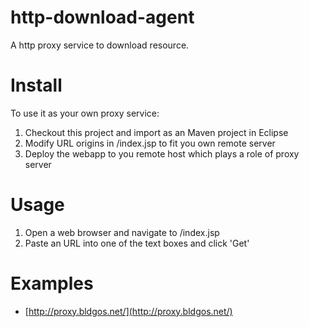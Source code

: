# http-download-agent
A http proxy service to download resource.

# Install
To use it as your own proxy service:  
1. Checkout this project and import as an Maven project in Eclipse
2. Modify URL origins in /index.jsp to fit you own remote server
3. Deploy the webapp to you remote host which plays a role of proxy server

# Usage
1. Open a web browser and navigate to /index.jsp
2. Paste an URL into one of the text boxes and click 'Get'

# Examples
+ [http://proxy.bldgos.net/](http://proxy.bldgos.net/)